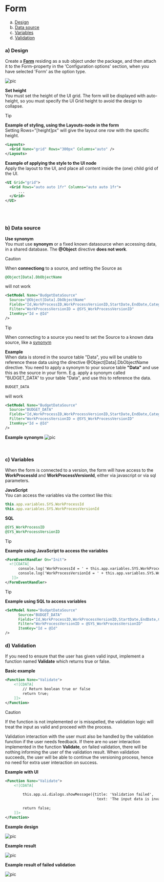 # Form

&nbsp;&nbsp;&nbsp;&nbsp;a. [Design](#a-design)  
&nbsp;&nbsp;&nbsp;&nbsp;b. [Data source](#b-data-source)    
&nbsp;&nbsp;&nbsp;&nbsp;c. [Variables](#c-variables)    
&nbsp;&nbsp;&nbsp;&nbsp;d. [Validation](#d-validation)  




### a) Design
Create a **[Form](./../../../../../docs/forms/formschemas.md)** residing as a sub object under the package, and then attach it to the Form-property in the 'Configuration options' section, when you have selected 'Form' as the option type.

![pic](https://profitbasedocs.blob.core.windows.net/images/package-configuration-set-form.png)


**Set height**<br/>
You must set the height of the UI grid. The form will be displayed with auto-height, so you must specify the UI Grid height to avoid the design to collapse.

> [!TIP]
> **Example of styling, using the Layouts-node in the form**
> <br/>Setting Rows="[height]px" will give the layout one row with the specific height.
> ```xml
> <Layouts>
>   <Grid Name="grid" Rows="300px" Columns="auto" />
> </Layouts>
> ```
>
> **Example of applying the style to the UI node**
> <br/>Apply the layout to the UI, and place all content inside the (one) child grid of the UI.
> ```xml
> <UI Grid="grid">
>   <Grid Rows="auto auto 1fr" Columns="auto auto 1fr">
>       ...
>   </Grid>
> </UI>
> ```

<br/>
<br/>

### b) Data source

**Use synonym**<br/>
You must use **synonym** or a fixed known datasource when accessing data, in a shared database. The <strong>@Object</strong> directive **does not work**.


> [!CAUTION]
>  When **connectiong** to a source, and setting the Source as 
>
>  ```sql
>  @Object[Data].DbObjectName
>  ```
>
>  will not work
>
> ```xml
> <SetModel Name="BudgetDataSource" 
>   Source="@Object[Data].DbObjectName"
>   Fields="Id,WorkProcessID,WorkProcessVersionID,StartDate,EndDate,Category,Owner,AmountAllocated,Currency,Status"
>   Filter="WorkProcessVersionID = @SYS_WorkProcessVersionID"
>   ItemKey="Id = @Id"
> />
> ```
>


> [!TIP]
>  When connecting to a source you need to set the Source to a known data source, like a [synonym](../../../../../docs/datapool.md#synonym)
>
> **Example** <br/>
> When data is stored in the source table "Data", you will be unable to reference these data using the directive @Object[Data].DbObjectName directive. 
> You need to apply a synonym to your source table **"Data"** and use this as the source in your form. E.g. apply a synonym called "BUDGET_DATA" to your table "Data", and use this to reference the data.
>
>  ```sql
>  BUDGET_DATA
>  ```
>
>  will work
>
> ```xml
> <SetModel Name="BudgetDataSource" 
>   Source="BUDGET_DATA"
>   Fields="Id,WorkProcessID,WorkProcessVersionID,StartDate,EndDate,Category,Owner,AmountAllocated,Currency,Status"
>   Filter="WorkProcessVersionID = @SYS_WorkProcessVersionID"
>   ItemKey="Id = @Id"
> />
> ```



**Example synonym**
![pic](https://profitbasedocs.blob.core.windows.net/images/package-configuration-form-data-synonym.png)

<br/>

### c) Variables

When the form is connected to a version, the form will have access to the **WorkProcessId** and **WorkProcessVersionId**, either via javascript or via sql parameters.

**JavaScript**<br/>
You can access the variables via the context like this:
```javascript 
this.app.variables.SYS.WorkProcessId
this.app.variables.SYS.WorkProcessVersionId
```

**SQL**<br/>
```sql
@SYS_WorkProcessID
@SYS_WorkProcessVersionID
```


> [!TIP]
> **Example using JavaScript to access the variables**<br/>
> ```xml
> <FormEventHandler On="Init">
>   <![CDATA[
>       console.log('WorkProcessId = ' + this.app.variables.SYS.WorkProcessId);
>       console.log('WorkProcessVersionId = ' + this.app.variables.SYS.WorkProcessVersionId);
>    ]]>
> </FormEventHandler>
> ```
>


> [!TIP]
> **Example using SQL to access variables**<br/>
> ```xml
> <SetModel Name="BudgetDataSource"
>       Source="BUDGET_DATA" 
>       Fields="Id,WorkProcessID,WorkProcessVersionID,StartDate,EndDate,Category,Owner,AmountAllocated,Currency,Status"
>       Filter="WorkProcessVersionID = @SYS_WorkProcessVersionID" 
>       ItemKey="Id = @Id"
> />
> ```




### d) Validation

If you need to ensure that the user has given valid input, implement a function named **Validate** which returns true or false.

**Basic example**
```xml
<Function Name="Validate">
    <![CDATA[
        // Return boolean true or false
        return true;
    ]]>
</Function>
```
> [!CAUTION]
> If the function is not implemented or is misspelled, the validation logic will treat the input as valid and proceed with the process.

Validation interaction with the user must also be handled by the validation function if the user needs feedback. If there are no user interaction implemented in the function **Validate**, on failed validation, there will be nothing informing the user of the validation result. When validation succeeds, the user will be able to continue the versioning process, hence no need for extra user interaction on success.

**Example with UI**
```xml
<Function Name="Validate">
    <![CDATA[
        
        this.app.ui.dialogs.showMessage({title: 'Validation failed',
                                          text: 'The input data is invalid, please fill in missing fields'});
        
        return false;
    ]]>
</Function>
```



**Example design**

![pic](https://profitbasedocs.blob.core.windows.net/images/package-configuration-form-design.png)



**Example result**

![pic](https://profitbasedocs.blob.core.windows.net/images/package-configuration-form-result.png)



**Example result of failed validation**

![pic](https://profitbasedocs.blob.core.windows.net/images/package-configuration-validation-result.png)